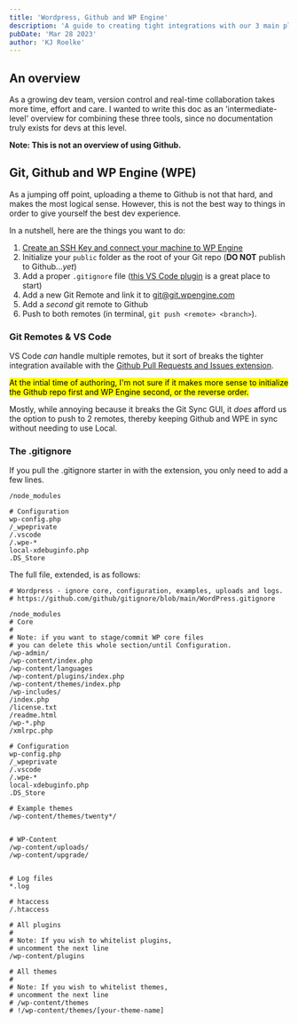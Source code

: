 ```yaml
---
title: 'Wordpress, Github and WP Engine'
description: 'A guide to creating tight integrations with our 3 main platforms'
pubDate: 'Mar 28 2023'
author: 'KJ Roelke'
---
```


## An overview

As a growing dev team, version control and real-time collaboration takes more time, effort and care. I wanted to write this doc as an 'intermediate-level' overview for combining these three tools, since no documentation truly exists for devs at this level.

**Note: This is not an overview of using Github.**

## Git, Github and WP Engine (WPE)

As a jumping off point, uploading a theme to Github is not that hard, and makes the most logical sense. However, this is not the best way to things in order to give yourself the best dev experience.

In a nutshell, here are the things you want to do:

1. [Create an SSH Key and connect your machine to WP Engine](https://wpengine.com/support/git/?_gl=1*1ul30yz*_ga*MTA1ODYyODkwNC4xNjc0NjY5OTMy*_ga_9HX6WG40N2*MTY4MDAxMDM5My40OC4xLjE2ODAwMTA0MTAuMC4wLjA.)
2. Initialize your `public` folder as the root of your Git repo (**DO NOT** publish to Github..._yet_)
3. Add a proper `.gitignore` file ([this VS Code plugin](https://marketplace.visualstudio.com/items?itemName=codezombiech.gitignore) is a great place to start)
4. Add a new Git Remote and link it to [git@git.wpengine.com](#)
5. Add a _second_ git remote to Github
6. Push to both remotes (in terminal, `git push <remote> <branch>`).

### Git Remotes & VS Code

VS Code _can_ handle multiple remotes, but it sort of breaks the tighter integration available with the [Github Pull Requests and Issues extension](https://marketplace.visualstudio.com/items?itemName=GitHub.vscode-pull-request-github).

<mark>At the intial time of authoring, I'm not sure if it makes more sense to initialize the Github repo first and WP Engine second, or the reverse order.</mark>

Mostly, while annoying because it breaks the Git Sync GUI, it _does_ afford us the option to push to 2 remotes, thereby keeping Github and <abbr>WPE</abbr> in sync without needing to use Local.

### The .gitignore

If you pull the .gitignore starter in with the extension, you only need to add a few lines.

```git
/node_modules

# Configuration
wp-config.php
/_wpeprivate
/.vscode
/.wpe-*
local-xdebuginfo.php
.DS_Store
```

The full file, extended, is as follows:

```git
# Wordpress - ignore core, configuration, examples, uploads and logs.
# https://github.com/github/gitignore/blob/main/WordPress.gitignore

/node_modules
# Core
#
# Note: if you want to stage/commit WP core files
# you can delete this whole section/until Configuration.
/wp-admin/
/wp-content/index.php
/wp-content/languages
/wp-content/plugins/index.php
/wp-content/themes/index.php
/wp-includes/
/index.php
/license.txt
/readme.html
/wp-*.php
/xmlrpc.php

# Configuration
wp-config.php
/_wpeprivate
/.vscode
/.wpe-*
local-xdebuginfo.php
.DS_Store

# Example themes
/wp-content/themes/twenty*/


# WP-Content
/wp-content/uploads/
/wp-content/upgrade/


# Log files
*.log

# htaccess
/.htaccess

# All plugins
#
# Note: If you wish to whitelist plugins,
# uncomment the next line
/wp-content/plugins

# All themes
#
# Note: If you wish to whitelist themes,
# uncomment the next line
# /wp-content/themes
# !/wp-content/themes/[your-theme-name]
```
